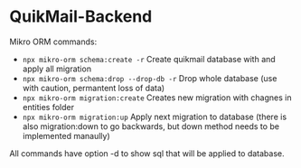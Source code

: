 # QuikMail-Backend

Mikro ORM commands:
* ```npx mikro-orm schema:create -r``` Create quikmail database with and apply all migration
* ```npx mikro-orm schema:drop --drop-db -r``` Drop whole database (use with caution, permantent loss of data)
* ```npx mikro-orm migration:create``` Creates new migration with chagnes in entities folder
* ```npx mikro-orm migration:up``` Apply next migration to database (there is also migration:down to go backwards, but down method needs to be implemented manaully)

All commands have option -d to show sql that will be applied to database.
